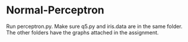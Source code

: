 # Normal-Perceptron
Run perceptron.py. Make sure q5.py and iris.data are in the same folder. The other folders have the graphs attached in the assignment.
